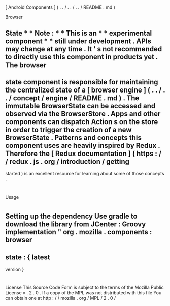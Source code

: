 #
[
Android
Components
]
(
.
.
/
.
.
/
.
.
/
README
.
md
)
>
Browser
>
State
*
*
Note
:
*
*
This
is
an
*
*
experimental
component
*
*
still
under
development
.
APIs
may
change
at
any
time
.
It
'
s
not
recommended
to
directly
use
this
component
in
products
yet
.
The
browser
-
state
component
is
responsible
for
maintaining
the
centralized
state
of
a
[
browser
engine
]
(
.
.
/
.
.
/
concept
/
engine
/
README
.
md
)
.
The
immutable
BrowserState
can
be
accessed
and
observed
via
the
BrowserStore
.
Apps
and
other
components
can
dispatch
Action
s
on
the
store
in
order
to
trigger
the
creation
of
a
new
BrowserState
.
Patterns
and
concepts
this
component
uses
are
heavily
inspired
by
Redux
.
Therefore
the
[
Redux
documentation
]
(
https
:
/
/
redux
.
js
.
org
/
introduction
/
getting
-
started
)
is
an
excellent
resource
for
learning
about
some
of
those
concepts
.
#
#
Usage
#
#
#
Setting
up
the
dependency
Use
gradle
to
download
the
library
from
JCenter
:
Groovy
implementation
"
org
.
mozilla
.
components
:
browser
-
state
:
{
latest
-
version
}
#
#
License
This
Source
Code
Form
is
subject
to
the
terms
of
the
Mozilla
Public
License
v
.
2
.
0
.
If
a
copy
of
the
MPL
was
not
distributed
with
this
file
You
can
obtain
one
at
http
:
/
/
mozilla
.
org
/
MPL
/
2
.
0
/
